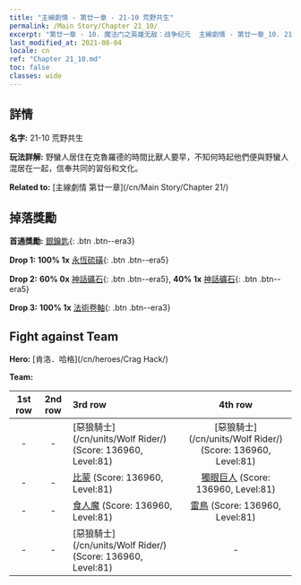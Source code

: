 ```yaml
---
title: "主線劇情 - 第廿一章 - 21-10 荒野共生"
permalink: /Main Story/Chapter 21_10/
excerpt: "第廿一章 - 10. 魔法门之英雄无敌：战争纪元  主線劇情 - 第廿一章_10. 21-10 荒野共生"
last_modified_at: 2021-08-04
locale: cn
ref: "Chapter 21_10.md"
toc: false
classes: wide
---
```


## 詳情

 **名字:** 21-10 荒野共生

 **玩法詳解:** 野蠻人居住在克魯羅德的時間比獸人要早，不知何時起他們便與野蠻人混居在一起，信奉共同的習俗和文化。

 **Related to:** [主線劇情 第廿一章](/cn/Main Story/Chapter 21/)

## 掉落獎勵

 **首通獎勵:** [銀鑰匙](/cn/Items/con_693/){: .btn .btn--era3}

 **Drop 1:** **100% 1x** [永恆硫磺](/cn/Items/mat_71/){: .btn .btn--era5}

 **Drop 2:** **60% 0x** [神話礦石](/cn/Items/mat_61/){: .btn .btn--era5}, **40% 1x** [神話礦石](/cn/Items/mat_61/){: .btn .btn--era5}

 **Drop 3:** **100% 1x** [法術卷軸](/cn/Items/con_694/){: .btn .btn--era3}


## Fight against Team
 **Hero:** [肯洛．哈格](/cn/heroes/Crag Hack/)

 **Team:**


  | 1st row | 2nd row | 3rd row | 4th row |
  |:----:|:----:|:----|:----:|
  | - | - | [惡狼騎士](/cn/units/Wolf Rider/) (Score: 136960, Level:81)  | [惡狼騎士](/cn/units/Wolf Rider/) (Score: 136960, Level:81)  |
  | - | - | [比蒙](/cn/units/Behemoth/) (Score: 136960, Level:81)  | [獨眼巨人](/cn/units/Cyclops/) (Score: 136960, Level:81)  |
  | - | - | [食人魔](/cn/units/Ogre/) (Score: 136960, Level:81)  | [雷鳥](/cn/units/Roc/) (Score: 136960, Level:81)  |
  | - | - | [惡狼騎士](/cn/units/Wolf Rider/) (Score: 136960, Level:81)  | - |


